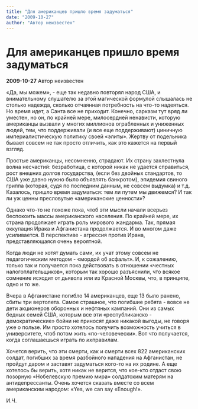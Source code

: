 ```yaml
---
title: "Для американцев пришло время задуматься"
date: "2009-10-27"
author: "Автор неизвестен"
---
```


# Для американцев пришло время задуматься

**2009-10-27** Автор неизвестен

«Да, мы можем», - еще так недавно повторял народ США, и внимательному слушателю за этой магической формулой слышалась не столько надежда, сколько отчаянная потребность на что-то надеяться. Но время идет, а Санта все не приходит. Конечно, сарказм тут вряд ли уместен, но он, по крайней мере, милосердней ненависти, которую американцы вызвали у многих миллионов ограбленных и униженных людей, тем, что поддерживали (и все еще поддерживают) циничную империалистическую политику своей «элиты». Жертву от подельника бывает совсем не так просто отличить, как это кажется на первый взгляд.

Простые американцы, несомненно, страдают. Их страну захлестнула волна несчастий: безработица, с которой никак не удается справиться, рост внешних долгов государства, (если без двойных стандартов, то США уже давно нужно было объявлять банкротом), эпидемия свиного гриппа (которая, судя по последним данным, не совсем выдумка) и т.д. Казалось, пришло время задуматься: тем ли путем мы движемся? И так ли уж ценны пресловутые «американские ценности»?

Однако что-то не похоже пока, чтоб эти мысли начали всерьез беспокоить массы американского населения. По крайней мере, их страна продолжает играть роль мирового жандарма. Так, прямая оккупация Ирака и Афганистана продолжается. И во многом даже усиливается. В перспективе - агрессия против Ирана, представляющаяся очень вероятной.

Когда люди не хотят думать сами, их учат этому совсем не педагогическим методом - «мордой об асфальт». И, к сожалению, только так и получается пока действовать в отношении «честных налогоплательщиков», которым так хорошо разъяснили, что всякое сомнение исходит от дьявола или из Красной Москвы, что, в принципе, одно и то же.

Вчера в Афганистане погибло 14 американцев, еще 13 было ранено, сбиты три вертолета. Самое страшное, что погибшие ребята - вовсе не дети акционеров оборонных и нефтяных кампаний. Они из самых бедных семей США, которым все эти «республиканско - демократические» бойни не приносят даже никакой выгоды, не говоря уже о пользе. Им просто хотелось получить возможность учиться в университете, чтоб потом жить «по-человечески». Вот что получается, когда соглашаешься играть по *их*правилам.

Хочется верить, что эти смерти, как и смерти всех 822 американских солдат, погибших за время разбойного нападения на Афганистан, не пройдут даром и заставят задуматься кого-то на их родине. А еще хотелось бы верить, хотя никак не верится, что кое-кто отдаст свою позорную «Нобелевскую премию мира» солдатским матерям на антидепрессанты. Очень хочется сказать вместе со всем американским народом: «Yes, we can say «Enough!».

И.Ч.